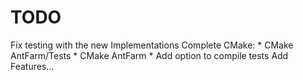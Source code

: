 TODO
===

Fix testing with the new Implementations
Complete CMake:
	* CMake AntFarm/Tests
	* CMake AntFarm
		* Add option to compile tests
Add Features...
